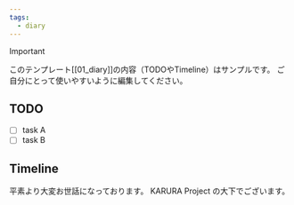 ```yaml
---
tags:
  - diary
---
```

> [!IMPORTANT]
> このテンプレート[[01_diary]]の内容（TODOやTimeline）はサンプルです。
> ご自分にとって使いやすいように編集してください。

## TODO

- [ ] task A
- [ ] task B

## Timeline
平素より大変お世話になっております。
KARURA Project の大下でございます。

